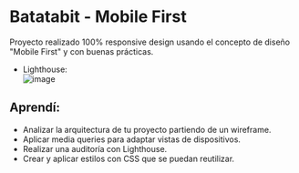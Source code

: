 # Batatabit - Mobile First

Proyecto realizado 100% responsive design usando el concepto de diseño "Mobile First" y con buenas prácticas.

- Lighthouse:  
![image](https://user-images.githubusercontent.com/101309300/190938548-d223b65c-9259-4464-9cb5-9d61444602b0.png)

## Aprendí:
- Analizar la arquitectura de tu proyecto partiendo de un wireframe.
- Aplicar media queries para adaptar vistas de dispositivos.
- Realizar una auditoría con Lighthouse.
- Crear y aplicar estilos con CSS que se puedan reutilizar.



